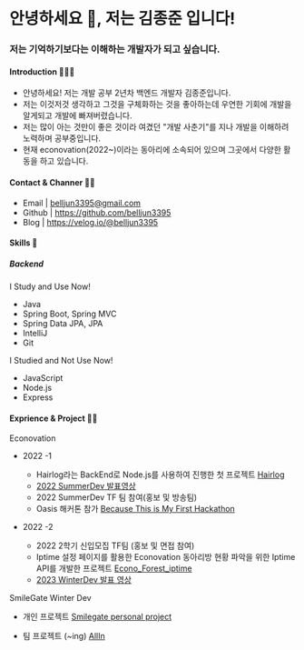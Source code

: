 <h1 align="left">안녕하세요 👋, 저는 김종준 입니다!</h1>
<h3 align="left">저는 기억하기보다는 이해하는 개발자가 되고 싶습니다.</h3>

<h4 align="left"> Introduction 🙋🏻‍♂️</h4>

+ 안녕하세요! 저는 개발 공부 2년차 백엔드 개발자 김종준입니다.
+ 저는 이것저것 생각하고 그것을 구체화하는 것을 좋아하는데 우연한 기회에 개발을 알게되고 개발에 빠져버렸습니다.
+ 저는 많이 아는 것만이 좋은 것이라 여겼던 "개발 사춘기"를 지나 개발을 이해하려 노력하며 공부중입니다.
+ 현재 econovation(2022~)이라는 동아리에 소속되어 있으며 그곳에서 다양한 활동을 하고 있습니다.
  
<h4 align="left"> Contact & Channer 🤙🏻</h4>

+ Email | belljun3395@gmail.com
+ Github | https://github.com/belljun3395
+ Blog | https://velog.io/@belljun3395

<h4 align="left"> Skills 🔨</h4>

<h5> Backend </h5>

I Study and Use Now!

+ Java
+ Spring Boot, Spring MVC
+ Spring Data JPA, JPA
+ IntelliJ
+ Git

I Studied and Not Use Now!
+ JavaScript
+ Node.js
+ Express

<h4 align="left"> Exprience & Project 🤙🏻</h4>

Econovation

+ 2022 -1 
  + Hairlog라는 BackEnd로 Node.js를 사용하여 진행한 첫 프로젝트 [Hairlog](https://github.com/JNU-econovation/Hairlog)
  + [2022 SummerDev 발표영상](https://youtu.be/Ah_HWVC4IM4?t=7875)
  + 2022 SummerDev TF 팀 참여(홍보 및 방송팀)
  + Oasis 해커톤 참가 [Because This is My First Hackathon](https://github.com/belljun3395/oasis-BecauseThisIsMyFirstHackathon)
  
+ 2022 -2
  + 2022 2학기 신입모집 TF팀 (홍보 및 면접 참여)
  + Iptime 설정 페이지를 활용한 Econovation 동아리방 현황 파악을 위한 Iptime API를 개발한 프로젝트 [Econo_Forest_iptime](https://github.com/JNU-econovation/econo-forest-be-iptime)
  + [2023 WinterDev 발표 영상](https://youtu.be/wOqimi4O8H4?t=4430)
 
SmileGate Winter Dev

+ 개인 프로젝트 [Smilegate personal project](https://github.com/belljun3395/sgdevcamp_auth.git)

+ 팀 프로젝트 (~ing) [AllIn](https://github.com/belljun3395/allin)
